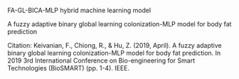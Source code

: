 FA-GL-BICA-MLP hybrid machine learning model

A fuzzy adaptive binary global learning colonization-MLP model for body fat prediction


Citation:
Keivanian, F., Chiong, R., & Hu, Z. (2019, April). A fuzzy adaptive binary global learning colonization-MLP model for body fat prediction. In 2019 3rd International Conference on Bio-engineering for Smart Technologies (BioSMART) (pp. 1-4). IEEE.
